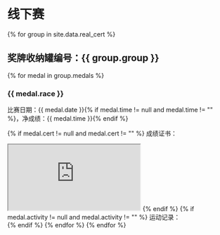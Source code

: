 # 线下赛

{% for group in site.data.real_cert %}
## 奖牌收纳罐编号：{{ group.group }}
{% for medal in group.medals %}
### {{ medal.race }}
比赛日期：{{ medal.date }}{% if medal.time != null and medal.time != "" %}，净成绩：{{ medal.time }}{% endif %}

{% if medal.cert != null and medal.cert != "" %}
成绩证书：
<iframe src="https://m.mararun.com/html/certificate.html?id={{ medal.cert }}"></iframe>
{% endif %}
{% if medal.activity != null and medal.activity != "" %}
运动记录：
<div class="strava-embed-placeholder" data-embed-type="activity" data-embed-id="{{ medal.activity }}" data-style="standard"></div><script src="https://strava-embeds.com/embed.js"></script>
{% endif %}
{% endfor %}
{% endfor %}
